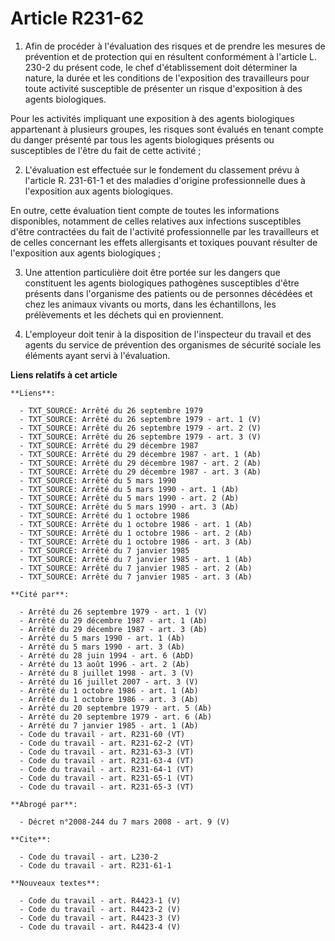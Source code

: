 # Article R231-62

1. Afin de procéder à l'évaluation des risques et de prendre les mesures de prévention et de protection qui en résultent
conformément à l'article L. 230-2 du présent code, le chef d'établissement doit déterminer la nature, la durée et les
conditions de l'exposition des travailleurs pour toute activité susceptible de présenter un risque d'exposition à des agents
biologiques.

Pour les activités impliquant une exposition à des agents biologiques appartenant à plusieurs groupes, les risques sont
évalués en tenant compte du danger présenté par tous les agents biologiques présents ou susceptibles de l'être du fait de
cette activité ;

2. L'évaluation est effectuée sur le fondement du classement prévu à l'article R. 231-61-1 et des maladies d'origine
professionnelle dues à l'exposition aux agents biologiques.

En outre, cette évaluation tient compte de toutes les informations disponibles, notamment de celles relatives aux infections
susceptibles d'être contractées du fait de l'activité professionnelle par les travailleurs et de celles concernant les effets
allergisants et toxiques pouvant résulter de l'exposition aux agents biologiques ;

3. Une attention particulière doit être portée sur les dangers que constituent les agents biologiques pathogènes susceptibles
d'être présents dans l'organisme des patients ou de personnes décédées et chez les animaux vivants ou morts, dans les
échantillons, les prélèvements et les déchets qui en proviennent.

4. L'employeur doit tenir à la disposition de l'inspecteur du travail et des agents du service de prévention des organismes
de sécurité sociale les éléments ayant servi à l'évaluation.

**Liens relatifs à cet article**

	**Liens**:

	  - TXT_SOURCE: Arrêté du 26 septembre 1979
	  - TXT_SOURCE: Arrêté du 26 septembre 1979 - art. 1 (V)
	  - TXT_SOURCE: Arrêté du 26 septembre 1979 - art. 2 (V)
	  - TXT_SOURCE: Arrêté du 26 septembre 1979 - art. 3 (V)
	  - TXT_SOURCE: Arrêté du 29 décembre 1987
	  - TXT_SOURCE: Arrêté du 29 décembre 1987 - art. 1 (Ab)
	  - TXT_SOURCE: Arrêté du 29 décembre 1987 - art. 2 (Ab)
	  - TXT_SOURCE: Arrêté du 29 décembre 1987 - art. 3 (Ab)
	  - TXT_SOURCE: Arrêté du 5 mars 1990
	  - TXT_SOURCE: Arrêté du 5 mars 1990 - art. 1 (Ab)
	  - TXT_SOURCE: Arrêté du 5 mars 1990 - art. 2 (Ab)
	  - TXT_SOURCE: Arrêté du 5 mars 1990 - art. 3 (Ab)
	  - TXT_SOURCE: Arrêté du 1 octobre 1986
	  - TXT_SOURCE: Arrêté du 1 octobre 1986 - art. 1 (Ab)
	  - TXT_SOURCE: Arrêté du 1 octobre 1986 - art. 2 (Ab)
	  - TXT_SOURCE: Arrêté du 1 octobre 1986 - art. 3 (Ab)
	  - TXT_SOURCE: Arrêté du 7 janvier 1985
	  - TXT_SOURCE: Arrêté du 7 janvier 1985 - art. 1 (Ab)
	  - TXT_SOURCE: Arrêté du 7 janvier 1985 - art. 2 (Ab)
	  - TXT_SOURCE: Arrêté du 7 janvier 1985 - art. 3 (Ab)

	**Cité par**:

	  - Arrêté du 26 septembre 1979 - art. 1 (V)
	  - Arrêté du 29 décembre 1987 - art. 1 (Ab)
	  - Arrêté du 29 décembre 1987 - art. 3 (Ab)
	  - Arrêté du 5 mars 1990 - art. 1 (Ab)
	  - Arrêté du 5 mars 1990 - art. 3 (Ab)
	  - Arrêté du 28 juin 1994 - art. 6 (AbD)
	  - Arrêté du 13 août 1996 - art. 2 (Ab)
	  - Arrêté du 8 juillet 1998 - art. 3 (V)
	  - Arrêté du 16 juillet 2007 - art. 3 (V)
	  - Arrêté du 1 octobre 1986 - art. 1 (Ab)
	  - Arrêté du 1 octobre 1986 - art. 3 (Ab)
	  - Arrêté du 20 septembre 1979 - art. 5 (Ab)
	  - Arrêté du 20 septembre 1979 - art. 6 (Ab)
	  - Arrêté du 7 janvier 1985 - art. 1 (Ab)
	  - Code du travail - art. R231-60 (VT)
	  - Code du travail - art. R231-62-2 (VT)
	  - Code du travail - art. R231-63-3 (VT)
	  - Code du travail - art. R231-63-4 (VT)
	  - Code du travail - art. R231-64-1 (VT)
	  - Code du travail - art. R231-65-1 (VT)
	  - Code du travail - art. R231-65-3 (VT)

	**Abrogé par**:

	  - Décret n°2008-244 du 7 mars 2008 - art. 9 (V)

	**Cite**:

	  - Code du travail - art. L230-2
	  - Code du travail - art. R231-61-1

	**Nouveaux textes**:

	  - Code du travail - art. R4423-1 (V)
	  - Code du travail - art. R4423-2 (V)
	  - Code du travail - art. R4423-3 (V)
	  - Code du travail - art. R4423-4 (V)
